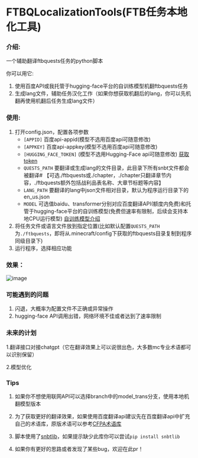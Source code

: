 # FTBQLocalizationTools(FTB任务本地化工具)
### 介绍:

一个辅助翻译ftbquests任务的python脚本

你可以用它:
1. 使用百度API或我托管于hugging-face平台的自训练模型机翻ftbquests任务 
2. 生成lang文件，辅助任务汉化工作（如果你想获取机翻后的lang，你可以先机翻再使用机翻后任务生成lang文件）
### 使用:

 1. 打开config.json，配置各项参数
    - `[APPID]`  百度api-appid(模型不选用百度api可随意修改)
    - `[APPKEY]` 百度api-appkey(模型不选用百度api可随意修改)
    - `[HUGGING_FACE_TOKEN]` (模型不选用Hugging-Face api可随意修改) [获取token](https://huggingface.co/settings/tokens)
    - `QUESTS_PATH` 要翻译或生成lang的文件目录，此目录下所有snbt文件都会被翻译#
    【可选./ftbquests或./chapter，./chapter只翻译章节内容，./ftbquests额外包括战利品表名称、大章节标题等内容】
    - `LANG_PATH` 要翻译的lang中json文件相对目录，默认为程序运行目录下的en_us.json
    - `MODEL` 可选值baidu、transformer分别对应百度翻译API(额度内免费)和托管于hugging-face平台的自训练模型(免费但速率有限制，后续会支持本地CPU运行模型)
    [自训练模型介绍](https://github.com/XDawned/minecraft-modpack-quests-transformer)
 2. 将任务文件或语言文件放到指定位置(比如默认配置`QUESTS_PATH`为`./ftbquests`，即将从.minecraft/config下获取的ftbquests目录复制到程序同级目录下)
 3. 运行程序，选择相应功能
### 效果：
![image](https://img2023.cnblogs.com/blog/2192803/202301/2192803-20230107125912964-39430206.png)

### 可能遇到的问题
 1. 闪退，大概率为配置文件不正确或异常操作
 2. hugging-face API调用出错，网络环境不佳或者达到了速率限制

### 未来的计划
1.翻译接口对接chatgpt（它在翻译效果上可以说很出色，大多数mc专业术语都可以识别保留）

2.模型优化

### Tips
1. 如果你不想使用联网API可以选择branch中的model_trans分支，使用本地机翻模型版本

2. 为了获取更好的翻译效果，如果使用百度翻译api建议先在百度翻译api中扩充自己的术语库，原版术语可以参考[CFPA术语库](https://github.com/CFPAOrg/Glossary)

3. 脚本使用了[snbtlib](https://github.com/Tryanks/python-snbtlib)，如果提示缺少此库你可以尝试`pip install snbtlib`

4. 如果你有更好的思路或者发现了某些bug，欢迎在此pr！

